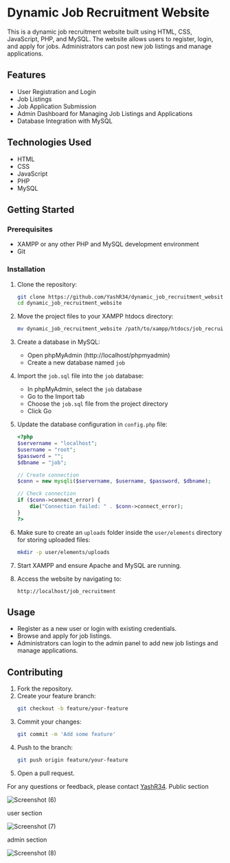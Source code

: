 # Dynamic Job Recruitment Website

This is a dynamic job recruitment website built using HTML, CSS, JavaScript, PHP, and MySQL. The website allows users to register, login, and apply for jobs. Administrators can post new job listings and manage applications.

## Features

- User Registration and Login
- Job Listings
- Job Application Submission
- Admin Dashboard for Managing Job Listings and Applications
- Database Integration with MySQL

## Technologies Used

- HTML
- CSS
- JavaScript
- PHP
- MySQL

## Getting Started

### Prerequisites

- XAMPP or any other PHP and MySQL development environment
- Git

### Installation

1. Clone the repository:
    ```sh
    git clone https://github.com/YashR34/dynamic_job_recruitment_website.git
    cd dynamic_job_recruitment_website
    ```

2. Move the project files to your XAMPP htdocs directory:
    ```sh
    mv dynamic_job_recruitment_website /path/to/xampp/htdocs/job_recruitment
    ```

3. Create a database in MySQL:
    - Open phpMyAdmin (http://localhost/phpmyadmin)
    - Create a new database named `job`

4. Import the `job.sql` file into the `job` database:
    - In phpMyAdmin, select the `job` database
    - Go to the Import tab
    - Choose the `job.sql` file from the project directory
    - Click Go

5. Update the database configuration in `config.php` file:
    ```php
    <?php
    $servername = "localhost";
    $username = "root";
    $password = "";
    $dbname = "job";

    // Create connection
    $conn = new mysqli($servername, $username, $password, $dbname);

    // Check connection
    if ($conn->connect_error) {
        die("Connection failed: " . $conn->connect_error);
    }
    ?>
    ```

6. Make sure to create an `uploads` folder inside the `user/elements` directory for storing uploaded files:
    ```sh
    mkdir -p user/elements/uploads
    ```

7. Start XAMPP and ensure Apache and MySQL are running.

8. Access the website by navigating to:
    ```
    http://localhost/job_recruitment
    ```

## Usage

- Register as a new user or login with existing credentials.
- Browse and apply for job listings.
- Administrators can login to the admin panel to add new job listings and manage applications.

## Contributing

1. Fork the repository.
2. Create your feature branch:
    ```sh
    git checkout -b feature/your-feature
    ```
3. Commit your changes:
    ```sh
    git commit -m 'Add some feature'
    ```
4. Push to the branch:
    ```sh
    git push origin feature/your-feature
    ```
5. Open a pull request.



For any questions or feedback, please contact [YashR34](https://github.com/YashR34).
Public section

![Screenshot (6)](https://github.com/user-attachments/assets/1b958ac1-213b-4c93-ba45-54ebadcdc4fe)

user section

![Screenshot (7)](https://github.com/user-attachments/assets/91f64681-e302-42f1-abc7-c5ea052a2c18)

admin section 

![Screenshot (8)](https://github.com/user-attachments/assets/2c5c3a22-c0ef-4306-bd35-6f16758d53fb)

